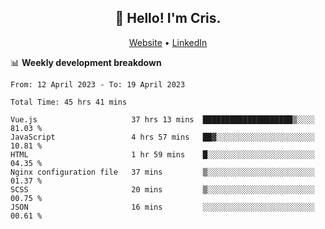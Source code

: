 
<h2 align="center">👋 Hello! I'm Cris.</h2>
<p align="center">
  <a href="https://www.criscunas.dev">Website</a> •
  <a href="https://www.linkedin.com/in/cristophercunas/">LinkedIn</a> 
</p>


📊 **Weekly development breakdown**
<!--START_SECTION:waka-->

```text
From: 12 April 2023 - To: 19 April 2023

Total Time: 45 hrs 41 mins

Vue.js                     37 hrs 13 mins  ████████████████████▒░░░░   81.03 %
JavaScript                 4 hrs 57 mins   ██▓░░░░░░░░░░░░░░░░░░░░░░   10.81 %
HTML                       1 hr 59 mins    █░░░░░░░░░░░░░░░░░░░░░░░░   04.35 %
Nginx configuration file   37 mins         ▒░░░░░░░░░░░░░░░░░░░░░░░░   01.37 %
SCSS                       20 mins         ▒░░░░░░░░░░░░░░░░░░░░░░░░   00.75 %
JSON                       16 mins         ░░░░░░░░░░░░░░░░░░░░░░░░░   00.61 %
```

<!--END_SECTION:waka-->
